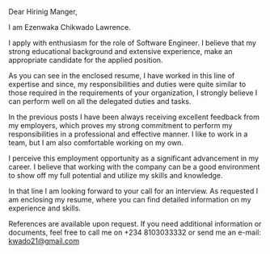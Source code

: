 Dear Hirinig Manger,

I am Ezenwaka Chikwado Lawrence.

I apply with enthusiasm for the role of Software Engineer.
I believe that my strong educational background and extensive experience, make an appropriate candidate for the applied position.

As you can see in the enclosed resume, I have worked in this line of expertise and since, my responsibilities and duties were quite similar to those required in the requirements of your organization, I strongly believe I can perform well on all the delegated duties and tasks.

In the previous posts I have been always receiving excellent feedback from my employers, which proves my strong commitment to perform my responsibilities in a professional and effective manner. I like to work in a team, but I am also comfortable working on my own.

I perceive this employment opportunity as a significant advancement in my career.
I believe that working with the company can be a good environment to show off my full potential and utilize my skills and knowledge.

In that line I am looking forward to your call for an interview.
As requested I am enclosing my resume, where you can find detailed information on my experience and skills.

References are available upon request.
If you need additional information or documents, feel free to call me on +234 8103033332 or send me an e-mail: kwado21@gmail.com

